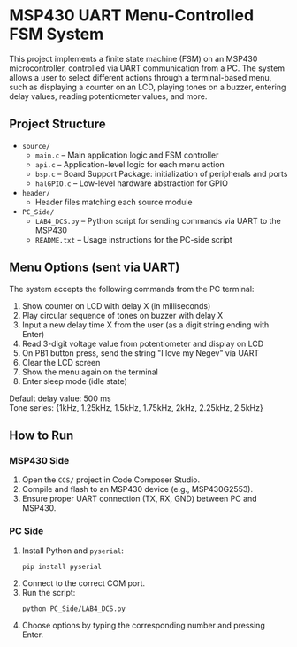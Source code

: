 # MSP430 UART Menu-Controlled FSM System

This project implements a finite state machine (FSM) on an MSP430 microcontroller, controlled via UART communication from a PC. The system allows a user to select different actions through a terminal-based menu, such as displaying a counter on an LCD, playing tones on a buzzer, entering delay values, reading potentiometer values, and more.

## Project Structure

- `source/`
  - `main.c` – Main application logic and FSM controller
  - `api.c` – Application-level logic for each menu action
  - `bsp.c` – Board Support Package: initialization of peripherals and ports
  - `halGPIO.c` – Low-level hardware abstraction for GPIO
- `header/`
  - Header files matching each source module
- `PC_Side/`
  - `LAB4_DCS.py` – Python script for sending commands via UART to the MSP430
  - `README.txt` – Usage instructions for the PC-side script

## Menu Options (sent via UART)

The system accepts the following commands from the PC terminal:

1. Show counter on LCD with delay X (in milliseconds)
2. Play circular sequence of tones on buzzer with delay X
3. Input a new delay time X from the user (as a digit string ending with Enter)
4. Read 3-digit voltage value from potentiometer and display on LCD
5. On PB1 button press, send the string "I love my Negev" via UART
6. Clear the LCD screen
7. Show the menu again on the terminal
8. Enter sleep mode (idle state)

Default delay value: 500 ms  
Tone series: {1kHz, 1.25kHz, 1.5kHz, 1.75kHz, 2kHz, 2.25kHz, 2.5kHz}

## How to Run

### MSP430 Side

1. Open the `CCS/` project in Code Composer Studio.
2. Compile and flash to an MSP430 device (e.g., MSP430G2553).
3. Ensure proper UART connection (TX, RX, GND) between PC and MSP430.

### PC Side

1. Install Python and `pyserial`:
   ```
   pip install pyserial
   ```
2. Connect to the correct COM port.
3. Run the script:
   ```
   python PC_Side/LAB4_DCS.py
   ```
4. Choose options by typing the corresponding number and pressing Enter.


